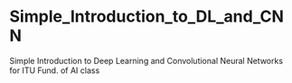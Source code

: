 # Simple_Introduction_to_DL_and_CNN
Simple Introduction to Deep Learning and Convolutional Neural Networks for ITU Fund. of AI class
